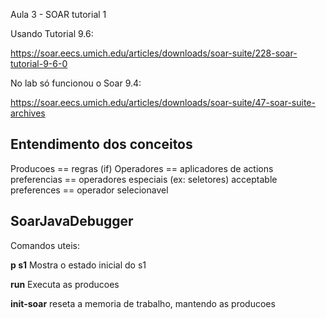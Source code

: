 Aula 3 - SOAR tutorial 1

Usando Tutorial 9.6:

https://soar.eecs.umich.edu/articles/downloads/soar-suite/228-soar-tutorial-9-6-0

No lab só funcionou o Soar 9.4:

https://soar.eecs.umich.edu/articles/downloads/soar-suite/47-soar-suite-archives

## Entendimento dos conceitos

Producoes == regras (if)
Operadores == aplicadores de actions
preferencias == operadores especiais (ex: seletores)
acceptable preferences == operador selecionavel


## SoarJavaDebugger

Comandos uteis:

**p s1** Mostra o estado inicial do s1

**run** Executa as producoes

**init-soar** reseta a memoria de trabalho, mantendo as producoes


